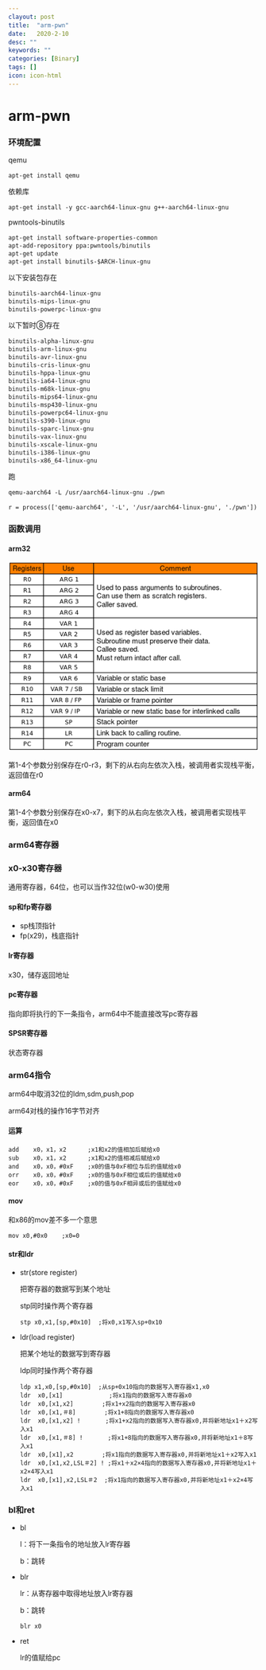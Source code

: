 ```yaml
---
clayout: post
title:  "arm-pwn"
date:   2020-2-10
desc: ""
keywords: ""
categories: [Binary]
tags: []
icon: icon-html
---
```


# arm-pwn

### 环境配置

qemu

```
apt-get install qemu
```

依赖库

```
apt-get install -y gcc-aarch64-linux-gnu g++-aarch64-linux-gnu
```

pwntools-binutils

```
apt-get install software-properties-common
apt-add-repository ppa:pwntools/binutils
apt-get update
apt-get install binutils-$ARCH-linux-gnu
```

以下安装包存在

```
binutils-aarch64-linux-gnu
binutils-mips-linux-gnu
binutils-powerpc-linux-gnu
```

以下暂时⑧存在

```
binutils-alpha-linux-gnu
binutils-arm-linux-gnu
binutils-avr-linux-gnu
binutils-cris-linux-gnu
binutils-hppa-linux-gnu
binutils-ia64-linux-gnu
binutils-m68k-linux-gnu
binutils-mips64-linux-gnu
binutils-msp430-linux-gnu
binutils-powerpc64-linux-gnu
binutils-s390-linux-gnu
binutils-sparc-linux-gnu
binutils-vax-linux-gnu
binutils-xscale-linux-gnu
binutils-i386-linux-gnu
binutils-x86_64-linux-gnu
```

跑

```
qemu-aarch64 -L /usr/aarch64-linux-gnu ./pwn
```

```
r = process(['qemu-aarch64', '-L', '/usr/aarch64-linux-gnu', './pwn'])
```



### 函数调用

#### arm32

![ARM_Calling_Convention](https://raw.githubusercontent.com/AiDaiP/images/master/pwn/ARM_Calling_Convention.png)

第1-4个参数分别保存在r0-r3，剩下的从右向左依次入栈，被调用者实现栈平衡，返回值在r0

#### arm64

第1-4个参数分别保存在x0-x7，剩下的从右向左依次入栈，被调用者实现栈平衡，返回值在x0



### arm64寄存器

### x0-x30寄存器

通用寄存器，64位，也可以当作32位(w0-w30)使用

#### sp和fp寄存器

* sp栈顶指针
* fp(x29)，栈底指针


#### lr寄存器

x30，储存返回地址

#### pc寄存器

指向即将执行的下一条指令，arm64中不能直接改写pc寄存器

#### SPSR寄存器

状态寄存器



### arm64指令

arm64中取消32位的ldm,sdm,push,pop

arm64对栈的操作16字节对齐

#### 运算

```
add    x0，x1，x2      ;x1和x2的值相加后赋给x0
sub    x0，x1，x2      ;x1和x2的值相减后赋给x0
and    x0，x0，#0xF    ;x0的值与0xF相位与后的值赋给x0
orr    x0，x0，#0xF    ;x0的值与0xF相位或后的值赋给x0
eor    x0，x0，#0xF    ;x0的值与0xF相异或后的值赋给x0
```

#### mov

和x86的mov差不多一个意思

```
mov x0,#0x0    ;x0=0
```


#### str和ldr

* str(store register)

  把寄存器的数据写到某个地址

  stp同时操作两个寄存器

  ```
  stp x0,x1,[sp,#0x10]	;将x0,x1写入sp+0x10
  ```

* ldr(load register)

  把某个地址的数据写到寄存器

  ldp同时操作两个寄存器

  ```
  ldp x1,x0,[sp,#0x10]	;从sp+0x10指向的数据写入寄存器x1,x0
  ldr  x0,[x1]             ;将x1指向的数据写入寄存器x0
  ldr  x0,[x1,x2]        ;将x1+x2指向的数据写入寄存器x0
  ldr  x0,[x1,＃8]        ;将x1+8指向的数据写入寄存器x0
  ldr  x0,[x1,x2] !       ;将x1+x2指向的数据写入寄存器x0,并将新地址x1＋x2写入x1
  ldr  x0,[x1,＃8] !       ;将x1+8指向的数据写入寄存器x0,并将新地址x1＋8写入x1
  ldr  x0,[x1],x2        ;将x1指向的数据写入寄存器x0,并将新地址x1＋x2写入x1
  ldr  x0,[x1,x2,LSL＃2] ! ;将x1＋x2×4指向的数据写入寄存器x0,并将新地址x1＋x2×4写入x1
  ldr  x0,[x1],x2,LSL＃2  ;将x1指向的数据写入寄存器x0,并将新地址x1＋x2×4写入x1
  ```

### bl和ret

* bl

  l：将下一条指令的地址放入lr寄存器

  b：跳转

* blr

  lr：从寄存器中取得地址放入lr寄存器

  b：跳转

  ```
  blr x0
  ```

  

* ret

  lr的值赋给pc

  

